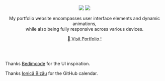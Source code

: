 &nbsp;

<p align="center">
  <img src="https://readme-typing-svg.demolab.com/?lines=Deepak Mahaseth + | + Portfolio;&%20Code&center=true&width=700&height=50&weight=800&size=35&duration=2000&pause=2000">
  <img src="https://user-images.githubusercontent.com/73097560/115834477-dbab4500-a447-11eb-908a-139a6edaec5c.gif">
</p> 


<p align=center >My portfolio website encompasses user interface elements and dynamic animations,<br>while also being fully responsive across various devices.</p>
<p align=center>
    <a href="https://deepakkumarmahaseth.github.io/" target="blank">🔗 Visit Portfolio ! </a>
</p>

<br>
<br>

Thanks [Bedimcode](https://github.com/bedimcode) for the UI inspiration.

Thanks [Ionică Bizău](https://github.com/IonicaBizau) for the GitHub calendar.
